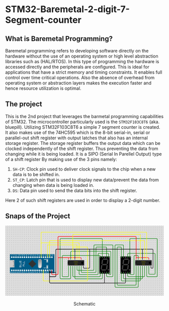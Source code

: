 # STM32-Baremetal-2-digit-7-Segment-counter

## What is Baremetal Programming?
Baremetal programming refers to developing software directly on the hardware without the use of an operating system or high level abstraction libraries such as (HAL/RTOS). In this type of programming the hardware is accessed directly and the peripherals are configured. This is ideal for applications that have a strict memory and timing constraints. It enables full control over time critical operations. Also the absence of overhead from operating system or abstraction layers makes the execution faster and hence resource utilization is optimal.

## The project
This is the 2nd project that leverages the barmetal programming capabilities of STM32. The microcontroller particularly used is the ```STM32F103C8T6``` (aka. bluepill). Utilizing STM32F103C8T6 a simple 7 segment counter is created. It also makes use of the 74HC595 which is the 8-bit serial-in, serial or parallel-out shift register with output latches that also has an internal storage register. The storage register buffers the output data which can be clocked independently of the shift register. Thus preventing the data from changing while it is being loaded. It is a SIPO (Serial In Parellel Output) type of a shift register  By making use of the 3 pins namely:
1. ```SH-CP```: Clock pin used to deliver clock signals to the chip when a new data is to be shifted in.
2. ```ST_CP```: Latch pin that is used to display new data/prevent the data from changing when data is being loaded in.
3. ```DS```: Data pin used to send the data bits into the shift register.

Here 2 of such shift registers are used in order to display a 2-digit number.

## Snaps of the Project
<p align=center>
  <img src="Resources/Schematic.svg">
  <p align=center>Schematic</p>
</p>